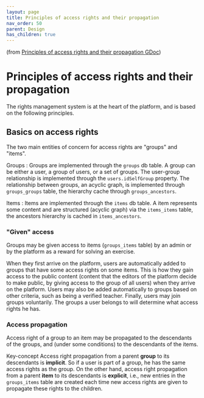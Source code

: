 ```yaml
---
layout: page
title: Principles of access rights and their propagation
nav_order: 50
parent: Design
has_children: true
---
```


(from [Principles of access rights and their propagation GDoc](https://docs.google.com/document/d/1cxSeZw_DVsYY3Z2473vza2uVvx8LfiBPS1X6bnUgAlU/edit#heading=h.6i569rv4s1vo  ))

# Principles of access rights and their propagation

The rights management system is at the heart of the platform, and is based on the following principles.

## Basics on access rights

The two main entities of concern for access rights are "groups" and "items".

Groups
: Groups are implemented through the `groups` db table. A group can be either a user, a group of users, or a set of groups. The user-group relationship is implemented through the `users.idSelfGroup` property. The relationship between groups, an acyclic graph, is implemented through `groups_groups` table, the hierarchy cache through `groups_ancestors`.

Items
: Items are implemented through the `items` db table. A item represents some content and are structured (acyclic graph) via the `items_items` table, the ancestors hierarchy is cached in `items_ancestors`.

### "Given" access

Groups may be given access to items (`groups_items` table) by an admin or by the platform as a reward for solving an exercise.

When they first arrive on the platform, users are automatically added to groups that have some access rights on some items. This is how they gain access to the public content (content that the editors of the platform decide to make public, by giving access to the group of all users) when they arrive on the platform. Users may also be added automatically to groups based on other criteria, such as being a verified teacher. Finally, users may join groups voluntarily. The groups a user belongs to will determine what access rights he has.

### Access propagation

Access right of a group to an item may be propagated to the descendants of the groups, and (under some conditions) to the descendants of the items.

<span class="label label-green">Key-concept</span>
Access right propagation from a parent **group** to its descendants is **implicit**. So if a user is part of a group, he has the same access rights as the group. On the other hand, access right propagation from a parent **item** to its descendants is **explicit**, i.e., new entries in the `groups_items` table are created each time new access rights are given to propagate these rights to the children.



